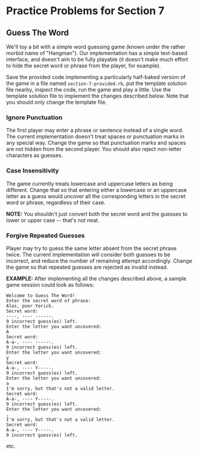 # Practice Problems for Section 7

## Guess The Word

We'll toy a bit with a simple word guessing game (known under
the rather morbid name of "Hangman"). Our implementation has a
simple text-based interface, and doesn't aim to be fully
playable (it doesn't make much effort to hide the secret word
or phrase from the player, for example).

Save the provided code implementing a particularly half-baked
version of the game in a file named `section-7-provided.rb`,
put the template solution file nearby, inspect the code, run
the game and play a little. Use the template solution file
to implement the changes described below. Note that you
should only change the template file.

### Ignore Punctuation

The first player may enter a phrase or sentence instead of a
single word. The current implementation doesn't treat spaces
or punctuation marks in any special way. Change the game so
that punctuation marks and spaces are not hidden from the
second player. You should also reject non-letter characters
as guesses.

### Case Insensitivity

The game currently treats lowercase and uppercase letters as
being different. Change that so that entering either a
lowercase or an uppercase letter as a guess would uncover all
the corresponding letters in the secret word or phrase,
regardless of their case.

**NOTE:** You shouldn't just convert both the secret word and
the guesses to lower or upper case -- that's not neat.

### Forgive Repeated Guesses

Player may try to guess the same letter absent from the secret
phrase twice. The current implementation will consider both
guesses to be incorrect, and reduce the number of remaining
attempt accordingly. Change the game so that repeated guesses
are rejected as invalid instead.

**EXAMPLE:** After implementing all the changes described
above, a sample game session could look as follows:

    Welcome to Guess The Word!
    Enter the secret word of phrase:
    Alas, poor Yorick.
    Secret word:
    ----, ---- ------.
    9 incorrect guess(es) left.
    Enter the letter you want uncovered:
    A
    Secret word:
    A-a-, ---- ------.
    9 incorrect guess(es) left.
    Enter the letter you want uncovered:
    y
    Secret word:
    A-a-, ---- Y-----.
    9 incorrect guess(es) left.
    Enter the letter you want uncovered:
    a
    I'm sorry, but that's not a valid letter.
    Secret word:
    A-a-, ---- Y-----.
    9 incorrect guess(es) left.
    Enter the letter you want uncovered:
    ,
    I'm sorry, but that's not a valid letter.
    Secret word:
    A-a-, ---- Y-----.
    9 incorrect guess(es) left.

etc.
